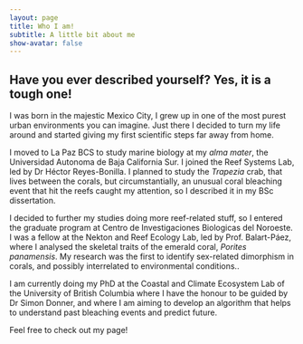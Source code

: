 ```yaml
---
layout: page
title: Who I am!
subtitle: A little bit about me
show-avatar: false
---
```


## Have you ever described yourself? Yes, it is a tough one!

I was born in the majestic Mexico City, I grew up in one of the most purest urban environments you can imagine. Just there I decided to turn my life around and started giving my first scientific steps far away from home. 

I moved to La Paz BCS to study marine biology at my _alma mater_, the Universidad Autonoma de Baja California Sur. I joined the Reef Systems Lab, led by Dr Héctor Reyes-Bonilla. I planned to study the _Trapezia_ crab, that lives between the corals, but circumstantially, an unusual coral bleaching event that hit the reefs caught my attention, so I described it in my BSc dissertation.

I decided to further my studies doing more reef-related stuff, so I entered the graduate program at Centro de Investigaciones Biologicas del Noroeste. I was a fellow at the Nekton and Reef Ecology Lab, led by Prof. Balart-Páez, where I analysed the skeletal traits of the emerald coral, _Porites panamensis_. My research was the first to identify sex-related dimorphism in corals, and possibly interrelated to environmental conditions..

I am currently doing my PhD at the Coastal and Climate Ecosystem Lab of the University of British Columbia where I have the honour to be guided by Dr Simon Donner, and where I am aiming to develop an algorithm that helps to understand past bleaching events and predict future. 

Feel free to check out my page! 


